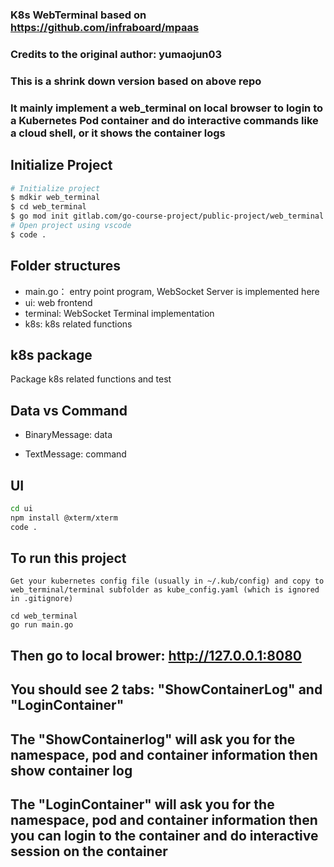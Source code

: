 ### K8s WebTerminal based on https://github.com/infraboard/mpaas
### Credits to the original author: yumaojun03

### This is a shrink down version based on above repo
### It mainly implement a web_terminal on local browser to login to a Kubernetes Pod container and do interactive commands like a cloud shell, or it shows the container logs

## Initialize Project

```sh
# Initialize project
$ mdkir web_terminal
$ cd web_terminal
$ go mod init gitlab.com/go-course-project/public-project/web_terminal
# Open project using vscode
$ code .
```

## Folder structures

+ main.go： entry point program, WebSocket Server is implemented here
+ ui: web frontend 
+ terminal: WebSocket Terminal implementation
+ k8s: k8s related functions

## k8s package

Package k8s related functions and test

## Data vs Command

+ BinaryMessage: data

+ TextMessage: command


## UI

```sh
cd ui
npm install @xterm/xterm
code .
```

## To run this project

```
Get your kubernetes config file (usually in ~/.kub/config) and copy to web_terminal/terminal subfolder as kube_config.yaml (which is ignored in .gitignore)

cd web_terminal
go run main.go
```

## Then go to local brower: http://127.0.0.1:8080
## You should see 2 tabs: "ShowContainerLog" and "LoginContainer"

## The "ShowContainerlog" will ask you for the namespace, pod and container information then show container log

## The "LoginContainer" will ask you for the namespace, pod and container information then you can login to the container and do interactive session on the container


